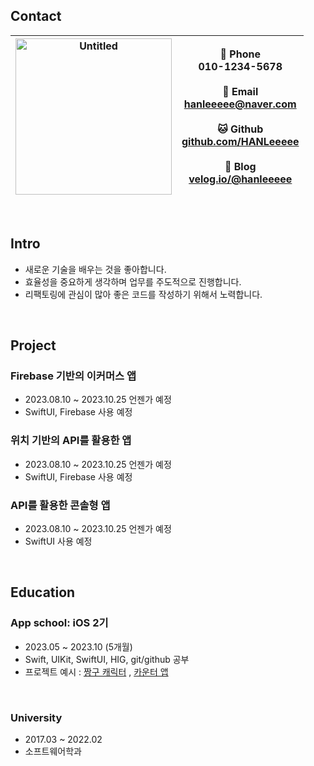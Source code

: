 ## Contact


| <img width="250" alt="Untitled" src="hanle.png"> |  📱 Phone<br>010-1234-5678<br><br>  📩 Email<br>hanleeeee@naver.com<br><br>  🐱 Github<br>[github.com/HANLeeeee](https://github.com/HANLeeeee)<br><br>  💭 Blog<br>[velog.io/@hanleeeee](https://velog.io/@hanleeeee) |
| - | - |

<br>

## Intro
- 새로운 기술을 배우는 것을 좋아합니다.
- 효율성을 중요하게 생각하며 업무를 주도적으로 진행합니다.
- 리팩토링에 관심이 많아 좋은 코드를 작성하기 위해서 노력합니다.


<br>

## Project
### Firebase 기반의 이커머스 앱
- 2023.08.10 ~ 2023.10.25 언젠가 예정
- SwiftUI, Firebase 사용 예정


### 위치 기반의 API를 활용한 앱
- 2023.08.10 ~ 2023.10.25 언젠가 예정
- SwiftUI, Firebase 사용 예정


### API를 활용한 콘솔형 앱
- 2023.08.10 ~ 2023.10.25 언젠가 예정
- SwiftUI 사용 예정

<br>

## Education
### App school: iOS 2기

 - 2023.05 ~ 2023.10 (5개월)
 - Swift, UIKit, SwiftUI, HIG, git/github 공부
 - 프로젝트 예시 : [짱구 캐릭터](https://github.com/HANLeeeee/CharacterLiningUp)  ,  [카운터 앱](https://github.com/HANLeeeee/Counter)

<br>

 ### University
 - 2017.03 ~ 2022.02
 - 소프트웨어학과
